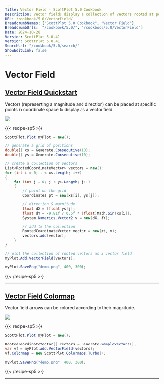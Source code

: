 ```yaml
---
Title: Vector Field - ScottPlot 5.0 Cookbook
Description: Vector fields display a collection of vectors rooted at points in coordinate space
URL: /cookbook/5.0/VectorField/
BreadcrumbNames: ["ScottPlot 5.0 Cookbook", "Vector Field"]
BreadcrumbUrls: ["/cookbook/5.0/", "/cookbook/5.0/VectorField"]
Date: 2024-10-28
Version: ScottPlot 5.0.41
Version: ScottPlot 5.0.41
SearchUrl: "/cookbook/5.0/search/"
ShowEditLink: false
---
```


# Vector Field


<h2><a href='/cookbook/5.0/VectorField/VectorFieldQuickstart'>Vector Field Quickstart</a></h2>

Vectors (representing a magnitude and direction) can be placed at specific points in coordinate space to display as a vector field.

[![](/cookbook/5.0/images/VectorFieldQuickstart.png?241027220842)](/cookbook/5.0/images/VectorFieldQuickstart.png?241027220842)

{{< recipe-sp5 >}}

```cs
ScottPlot.Plot myPlot = new();

// generate a grid of positions
double[] xs = Generate.Consecutive(10);
double[] ys = Generate.Consecutive(10);

// create a collection of vectors
List<RootedCoordinateVector> vectors = new();
for (int i = 0; i < xs.Length; i++)
{
    for (int j = 0; j < ys.Length; j++)
    {
        // point on the grid
        Coordinates pt = new(xs[i], ys[j]);

        // direction & magnitude
        float dX = (float)ys[j];
        float dY = -9.81f / 0.5f * (float)Math.Sin(xs[i]);
        System.Numerics.Vector2 v = new(dX, dY);

        // add to the collection
        RootedCoordinateVector vector = new(pt, v);
        vectors.Add(vector);
    }
}

// plot the collection of rooted vectors as a vector field
myPlot.Add.VectorField(vectors);

myPlot.SavePng("demo.png", 400, 300);

```

{{< /recipe-sp5 >}}

<hr class='my-5 invisible'>


<h2><a href='/cookbook/5.0/VectorField/VectorFieldColormap'>Vector Field Colormap</a></h2>

Vector field arrows can be colored according to their magnitude.

[![](/cookbook/5.0/images/VectorFieldColormap.png?241027220842)](/cookbook/5.0/images/VectorFieldColormap.png?241027220842)

{{< recipe-sp5 >}}

```cs
ScottPlot.Plot myPlot = new();

RootedCoordinateVector[] vectors = Generate.SampleVectors();
var vf = myPlot.Add.VectorField(vectors);
vf.Colormap = new ScottPlot.Colormaps.Turbo();

myPlot.SavePng("demo.png", 400, 300);

```

{{< /recipe-sp5 >}}

<hr class='my-5 invisible'>

